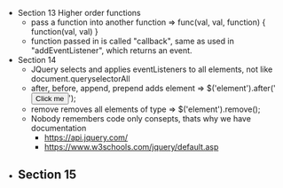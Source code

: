 - Section 13
  Higher order functions 
  - pass a function into another function => func(val, val, function) { function(val, val) }
  - function passed in is called "callback", same as used in "addEventListener", which returns an event.
- Section 14
  - JQuery selects and applies eventListeners to all  elements, not like document.queryselectorAll
  - after, before, append, prepend adds element => $('element').after('<button>Click me</button>');
  - remove removes all elements of type => $('element').remove();
  - Nobody remembers code only consepts, thats why we have documentation
    - https://api.jquery.com/ 
    - https://www.w3schools.com/jquery/default.asp
- Section 15
  - 